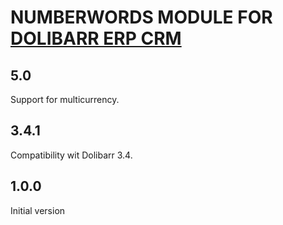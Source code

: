 # NUMBERWORDS MODULE FOR <a href="https://www.dolibarr.org">DOLIBARR ERP CRM</a>

## 5.0

Support for multicurrency.


## 3.4.1

Compatibility wit Dolibarr 3.4.


## 1.0.0

Initial version